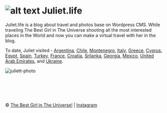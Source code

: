 ![alt text][juliett-logo] Juliet.life
=======

Juliet.life is a blog about travel and photos base on Wordpress CMS. While traveling The Best Girl in The Universe shooting all the most interested places in the World and now you can make a virtual travel with her in the blog.

To date, Juliet visited -
[Argentina](http://juliet.life/argentina/),
[Chile](http://juliet.life/chile/),
[Montenegro](http://juliet.life/montenegro/),
[Italy](http://juliet.life/italy/), 
[Greece](http://juliet.life/greece/), 
[Cyprus](http://juliet.life/cyprus/), 
[Egypt](http://juliet.life/egypt/), 
[Spain](http://juliet.life/spain/), 
[Turkey](http://juliet.life/turkey/), 
[France](http://juliet.life/france/), 
[Croatia](http://juliet.life/croatia/), 
[Srilanka](http://juliet.life/sri-lanka/), 
[Georgia](http://juliet.life/georgia/), 
[Mexico](http://juliet.life/mexico/), 
[United Arab Emirates](http://juliet.life/uae/), and 
[Ukraine](http://juliet.life/ukraine/).

![juliett-photo]

[juliett-logo]: https://raw.github.com/metlinskyi/www.juliet.life/master/logo.jpg "Juliett is the best girl in the Universe"
[juliett-photo]: https://raw.github.com/metlinskyi/www.juliet.life/master/site.jpg "Wordpress blog about travel"

&nbsp;
============
&copy; [The Best Girl in The Universe!](http://www.juliet.life/) | [Instagram](https://instagram.com/_www.juliet.life_/)  

